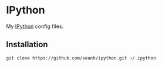 IPython
=======

My [IPython](https://ipython.org/) config files.

Installation
------------

```terminal
git clone https://github.com/seanh/ipython.git ~/.ipython
```
